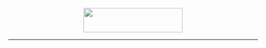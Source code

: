 <!DOCTYPE html>
<head>
<center>
<p align="center"> <img src="[[https://see.fontimg.com/api/renderfont4/EaLge/eyJyIjoiZnMiLCJoIjo0NCwidyI6MTI1MCwiZnMiOjM1LCJmZ2MiOiIjMTg0NkU1IiwiYmdjIjoiI0ZGRkZGRiIsInQiOjF9/SGVsbG8gdGhlcmUh/matcha.png" height="50" ; width="200](https://www.vecteezy.com/png/24800505-hello-comic-burst-with-red-and-orange-colors-text-bubbles-for-cartoon-speeches-speech-comic-blast-with-a-floating-bubble)https://www.vecteezy.com/png/24800505-hello-comic-burst-with-red-and-orange-colors-text-bubbles-for-cartoon-speeches-speech-comic-blast-with-a-floating-bubble](https://www.google.com/url?sa=i&url=https%3A%2F%2Fwww.vecteezy.com%2Ffree-png%2Fhello&psig=AOvVaw3pfjAnSSjGukM2ix43qA-U&ust=1702128811964000&source=images&cd=vfe&opi=89978449&ved=0CBEQjRxqFwoTCIiMsY76_4IDFQAAAAAdAAAAABAD)https://www.google.com/url?sa=i&url=https%3A%2F%2Fwww.vecteezy.com%2Ffree-png%2Fhello&psig=AOvVaw3pfjAnSSjGukM2ix43qA-U&ust=1702128811964000&source=images&cd=vfe&opi=89978449&ved=0CBEQjRxqFwoTCIiMsY76_4IDFQAAAAAdAAAAABAD"> </p>
<hr>
